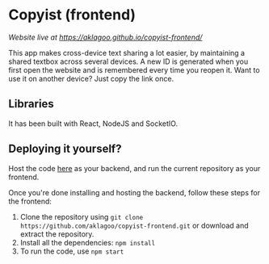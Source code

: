 # Copyist (frontend)

*Website live at https://aklagoo.github.io/copyist-frontend/*

This app makes cross-device text sharing a lot easier, by maintaining a shared textbox across several devices. A new ID is generated when you first open the website and is remembered every time you reopen it. Want to use it on another device? Just copy the link once.

## Libraries

It has been built with React, NodeJS and SocketIO.

## Deploying it yourself?

Host the code [here](https://github.com/aklagoo/copyist-backend) as your backend, and run the current repository as your frontend.

Once you're done installing and hosting the backend, follow these steps for the frontend:
1. Clone the repository using `git clone https://github.com/aklagoo/copyist-frontend.git` or download and extract the repository.
2. Install all the dependencies: `npm install`
3. To run the code, use `npm start`
